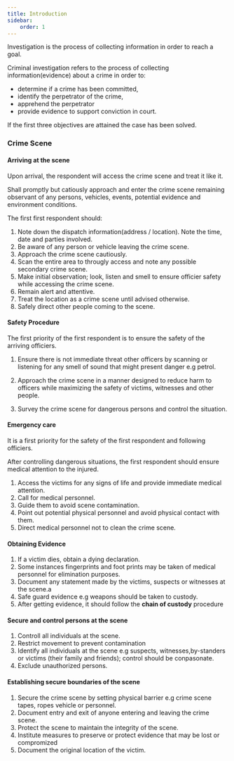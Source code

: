 ```yaml
---
title: Introduction
sidebar:
    order: 1
---
```


Investigation is the process of collecting information in order to reach a goal.

Criminal investigation refers to the process of collecting information(evidence)
about a crime in order to:
- determine if a crime has been committed,
- identify the perpetrator of the crime,
- apprehend the perpetrator
- provide evidence to support conviction in court.

If the first three objectives are attained the case has been solved.

### Crime Scene

#### Arriving at the scene

Upon arrival, the respondent will access the crime scene and treat it like it.

Shall promptly but catiously approach and enter the crime scene remaining
observant of any persons, vehicles, events, potential evidence and environment
conditions.

The first first respondent should: 

1. Note down the dispatch information(address / location). Note the time, date 
and parties involved.
2. Be aware of any person or vehicle leaving the crime scene.
3. Approach the crime scene cautiously.
4. Scan the entire area to througly access and note any possible secondary crime
scene.
5. Make initial observation; look, listen and smell to ensure officier safety
while accessing the crime scene.
6. Remain alert and attentive.
7. Treat the location as a crime scene until advised otherwise.
8. Safely direct other people coming to the scene.

#### Safety Procedure

The first priority of the first respondent is to ensure the safety of the arriving
officiers.

1. Ensure there is not immediate threat other officers by scanning or listening
for any smell of sound that might present danger e.g petrol.

2. Approach the crime scene in a manner designed to reduce harm to officers while
maximizing the safety of victims, witnesses and other people.

3. Survey the crime scene for dangerous persons and control the situation.

#### Emergency care

It is a first priority for the safety of the first respondent and following officiers.

After controlling dangerous situations, the first respondent should ensure medical
attention to the injured.

1. Access the victims for any signs of life and provide immediate medical attention.
2. Call for medical personnel.
3. Guide them to avoid scene contamination.
4. Point out potential physical personnel and avoid physical contact with them.
5. Direct medical personnel not to clean the crime scene.

#### Obtaining Evidence

1. If a victim dies, obtain a dying declaration.
2. Some instances fingerprints and foot prints may be taken of medical personnel for
elimination purposes.
3. Document any statement made by the victims, suspects or witnesses at the scene.a
4. Safe guard evidence e.g weapons should be taken to custody.
5. After getting evidence, it should follow the **chain of custody** procedure

#### Secure and control persons at the scene

1. Controll all individuals at the scene.
2. Restrict movement to prevent contamination
3. Identify all individuals at the scene e.g suspects, witnesses,by-standers or 
victims (their family and friends); control should be conpasonate.
4. Exclude unauthorized persons. 

#### Establishing secure boundaries of the scene

1. Secure the crime scene by setting physical barrier e.g crime scene tapes, ropes
vehicle or personnel.
2. Document entry and exit of anyone entering and leaving the crime scene.
3. Protect the scene to maintain the integrity of the scene.
4. Institute measures to preserve or protect evidence that may be lost or compromized
5. Document the original location of the victim.

